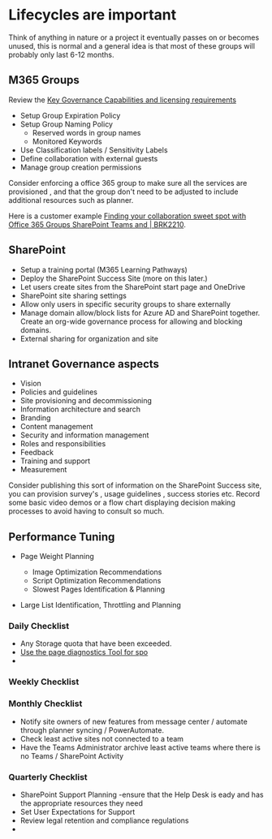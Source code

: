 # Lifecycles are important

Think of anything in nature or a project it eventually passes on or becomes unused, this is normal and a general idea is that most of these groups will probably only last 6-12 months.

## M365 Groups

Review the [Key Governance Capabilities and licensing requirements](https://docs.microsoft.com/en-us/microsoft-365/solutions/collaboration-governance-overview?view=o365-worldwide#key-governance-capabilities-and-licensing-requirements)

* Setup Group Expiration Policy
* Setup Group Naming Policy
  * Reserved words in group names
  * Monitored Keywords
* Use Classification labels / Sensitivity Labels
* Define collaboration with external guests
* Manage group creation permissions

Consider enforcing a office 365 group to make sure all the services are provisioned , and that the group don't need to be adjusted to include additional resources such as planner.

Here is a customer example [Finding your collaboration sweet spot with Office 365 Groups SharePoint Teams and | BRK2210](https://www.youtube.com/watch?v=Rx9eVwqXeQk).

## SharePoint

* Setup a training portal (M365 Learning Pathways)
* Deploy the SharePoint Success Site (more on this later.)
* Let users create sites from the SharePoint start page and OneDrive
* SharePoint site sharing settings
* Allow only users in specific security groups to share externally
* Manage domain allow/block lists for Azure AD and SharePoint together. Create an org-wide governance process for allowing and blocking domains.
* External sharing for organization and site

## Intranet Governance aspects

* Vision
* Policies and guidelines
* Site provisioning and decommissioning
* Information architecture and search
* Branding
* Content management
* Security and information management
* Roles and responsibilities
* Feedback
* Training and support
* Measurement

Consider publishing this sort of information on the SharePoint Success site, you can provision survey's , usage guidelines , success stories etc.
Record some basic video demos or a flow chart displaying decision making processes to avoid having to consult so much.

## Performance Tuning

*   Page Weight Planning
    * Image Optimization Recommendations
    * Script Optimization Recommendations
    * Slowest Pages Identification & Planning

* Large List Identification, Throttling and Planning
  
### Daily Checklist

* Any Storage quota that have been exceeded.
* [Use the page diagnostics Tool for spo](https://docs.microsoft.com/en-us/microsoft-365/enterprise/page-diagnostics-for-spo)
* 

### Weekly Checklist

### Monthly Checklist

* Notify site owners of new features from message center / automate through planner syncing / PowerAutomate.
* Check least active sites not connected to a team
* Have the Teams Administrator archive least active teams where there is no Teams / SharePoint Activity


### Quarterly Checklist

* SharePoint Support Planning -ensure that the Help Desk is eady and has the appropriate resources they need
* Set User Expectations for Support
* Review  legal retention and compliance regulations
* 